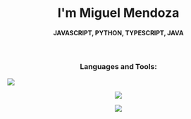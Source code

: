<h1 align="center">I'm Miguel Mendoza</h1>
<h4 align="center">JAVASCRIPT, PYTHON, TYPESCRIPT, JAVA</h3>
<br>

<h3 align="center">Languages and Tools:</h3>

<img src="https://skillicons.dev/icons?i=ts,js,java,python" /><br>

<p align="center">
  <a href="https://skillicons.dev">
    <img src="https://skillicons.dev/icons?i=ts, js, java, python" />
  </a>
</p>

<p align="center">
  <a href="https://skillicons.dev">
    <img src="https://skillicons.dev/icons?i=mysql, postgres, java" />
  </a>
</p>

<div align="left">

</div>
